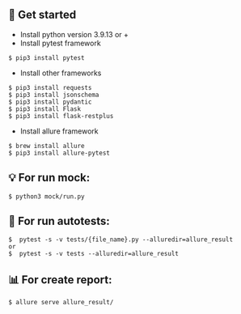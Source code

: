 ## 🏁 Get started

- Install python version 3.9.13 or +
- Install pytest framework
```
$ pip3 install pytest
```

- Install other frameworks
```
$ pip3 install requests
$ pip3 install jsonschema
$ pip3 install pydantic
$ pip3 install Flask
$ pip3 install flask-restplus

```
- Install allure framework
```
$ brew install allure
$ pip3 install allure-pytest
```
## 💡 For run mock:
```
$ python3 mock/run.py
```

## 🚀 For run autotests:
```
$  pytest -s -v tests/{file_name}.py --alluredir=allure_result
or
$  pytest -s -v tests --alluredir=allure_result
```

## 📊 For create report:
```
$ allure serve allure_result/
```